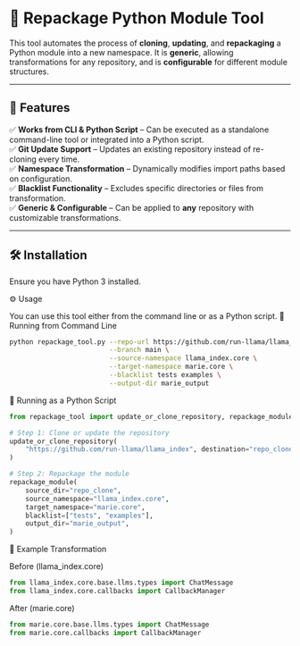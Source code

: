 # 📌 Repackage Python Module Tool

This tool automates the process of **cloning**, **updating**, and **repackaging** a Python module into a new namespace. It is **generic**, allowing transformations for any repository, and is **configurable** for different module structures.

---

## 🚀 Features
✅ **Works from CLI & Python Script** – Can be executed as a standalone command-line tool or integrated into a Python script.  
✅ **Git Update Support** – Updates an existing repository instead of re-cloning every time.  
✅ **Namespace Transformation** – Dynamically modifies import paths based on configuration.  
✅ **Blacklist Functionality** – Excludes specific directories or files from transformation.  
✅ **Generic & Configurable** – Can be applied to **any** repository with customizable transformations.  

---

## 🛠️ Installation
Ensure you have Python 3 installed.

⚙️ Usage

You can use this tool either from the command line or as a Python script.
🔹 Running from Command Line

```bash
python repackage_tool.py --repo-url https://github.com/run-llama/llama_index \
                         --branch main \
                         --source-namespace llama_index.core \
                         --target-namespace marie.core \
                         --blacklist tests examples \
                         --output-dir marie_output
```

🔹 Running as a Python Script
    
```python
from repackage_tool import update_or_clone_repository, repackage_module

# Step 1: Clone or update the repository
update_or_clone_repository(
    "https://github.com/run-llama/llama_index", destination="repo_clone", branch="main"
)

# Step 2: Repackage the module
repackage_module(
    source_dir="repo_clone",
    source_namespace="llama_index.core",
    target_namespace="marie.core",
    blacklist=["tests", "examples"],
    output_dir="marie_output",
)
```


🔄 Example Transformation

Before (llama_index.core)

```python
from llama_index.core.base.llms.types import ChatMessage
from llama_index.core.callbacks import CallbackManager
```

After (marie.core)

```python
from marie.core.base.llms.types import ChatMessage
from marie.core.callbacks import CallbackManager
```


